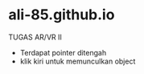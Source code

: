 # ali-85.github.io

TUGAS AR/VR II

- Terdapat pointer ditengah
- klik kiri untuk memunculkan object
